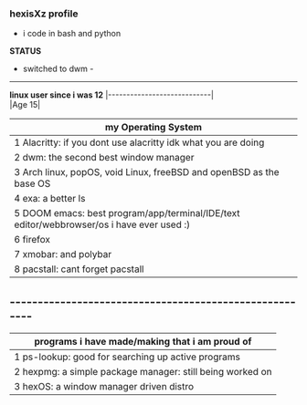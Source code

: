 ### hexisXz profile

- i code in bash and python 


**STATUS**

- switched to dwm -
----------------------------

**linux user since i was 12**
|----------------------------|                                                 
|Age 15|      
       

|my Operating System|
|-----------------|   
|1 Alacritty: if you dont use alacritty idk what you are doing|
|2 dwm: the second best window manager|
|3 Arch linux, popOS, void Linux, freeBSD and openBSD as the base OS|
|4 exa: a better ls|
|5 DOOM emacs: best program/app/terminal/IDE/text editor/webbrowser/os i have ever used :)|
|6 firefox|
|7 xmobar: and polybar|
|8 pacstall: cant forget pacstall|

## -------------------------------------------------------




|programs i have made/making that i am proud of|
|----------------------------------------------|
|1 ps-lookup: good for searching up active programs|
|2 hexpmg: a simple package manager: still being worked on|
|3 hexOS: a window manager driven distro|
